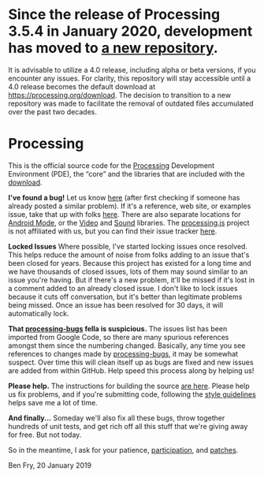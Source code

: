 # Since the release of Processing 3.5.4 in January 2020, development has moved to [a new repository](https://github.com/processing/processing4/). 
It is advisable to utilize a 4.0 release, including alpha or beta versions, if you encounter any issues. For clarity, this repository will stay accessible until a 4.0 release becomes the default download at https://processing.org/download. The decision to transition to a new repository was made to facilitate the removal of outdated files accumulated over the past two decades.
<!-- Is there not a better way to do a callout box? -->

Processing
==========

This is the official source code for the [Processing](http://processing.org) Development Environment (PDE),
the “core” and the libraries that are included with the [download](http://processing.org/download).

__I've found a bug!__
Let us know [here](https://github.com/processing/processing/issues) (after first checking if someone has already posted a similar problem).
If it's a reference, web site, or examples issue, take that up with folks [here](https://github.com/processing/processing-docs/issues).
There are also separate locations for [Android Mode](https://github.com/processing/processing-android/issues), or the [Video](https://github.com/processing/processing-video/issues) and [Sound](https://github.com/processing/processing-sound/issues) libraries.
The [processing.js](http://processingjs.org) project is not affiliated with us, but you can find their issue tracker [here](https://github.com/processing-js/processing-js/issues).

__Locked Issues__
Where possible, I've started locking issues once resolved. This helps reduce the amount of noise from folks adding to an issue that's been closed for years. Because this project has existed for a long time and we have thousands of closed issues, lots of them may sound similar to an issue you're having. But if there's a new problem, it'll be missed if it's lost in a comment added to an already closed issue. I don't like to lock issues because it cuts off conversation, but it's better than legitimate problems being missed. Once an issue has been resolved for 30 days, it will automatically lock.

__That [processing-bugs](https://github.com/processing-bugs) fella is suspicious.__
The issues list has been imported from Google Code, so there are many spurious references
amongst them since the numbering changed. Basically, any time you see references to
changes made by [processing-bugs](https://github.com/processing-bugs), it may be somewhat suspect.
Over time this will clean itself up as bugs are fixed and new issues are added from within GitHub.
Help speed this process along by helping us!

__Please help.__
The instructions for building the source [are here](https://github.com/processing/processing/wiki/Build-Instructions).
Please help us fix problems, and if you're submitting code, following the [style guidelines](https://github.com/processing/processing/wiki/Style-Guidelines) helps save me a lot of time.

__And finally...__
Someday we'll also fix all these bugs, throw together hundreds of unit tests, and get rich off all this stuff that we're giving away for free. But not today.

So in the meantime, I ask for your patience,
[participation](https://github.com/processing/processing/wiki/Project-List),
and [patches](https://github.com/processing/processing/pulls).

Ben Fry, 20 January 2019
